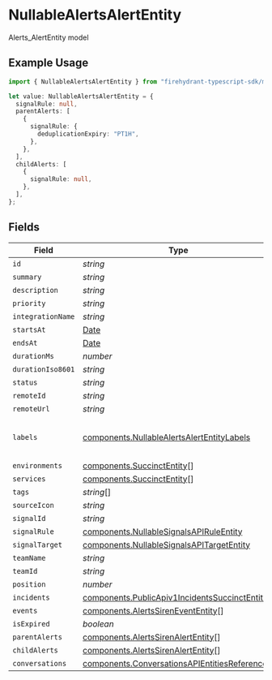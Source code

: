 # NullableAlertsAlertEntity

Alerts_AlertEntity model

## Example Usage

```typescript
import { NullableAlertsAlertEntity } from "firehydrant-typescript-sdk/models/components";

let value: NullableAlertsAlertEntity = {
  signalRule: null,
  parentAlerts: [
    {
      signalRule: {
        deduplicationExpiry: "PT1H",
      },
    },
  ],
  childAlerts: [
    {
      signalRule: null,
    },
  ],
};
```

## Fields

| Field                                                                                                            | Type                                                                                                             | Required                                                                                                         | Description                                                                                                      |
| ---------------------------------------------------------------------------------------------------------------- | ---------------------------------------------------------------------------------------------------------------- | ---------------------------------------------------------------------------------------------------------------- | ---------------------------------------------------------------------------------------------------------------- |
| `id`                                                                                                             | *string*                                                                                                         | :heavy_minus_sign:                                                                                               | N/A                                                                                                              |
| `summary`                                                                                                        | *string*                                                                                                         | :heavy_minus_sign:                                                                                               | N/A                                                                                                              |
| `description`                                                                                                    | *string*                                                                                                         | :heavy_minus_sign:                                                                                               | N/A                                                                                                              |
| `priority`                                                                                                       | *string*                                                                                                         | :heavy_minus_sign:                                                                                               | N/A                                                                                                              |
| `integrationName`                                                                                                | *string*                                                                                                         | :heavy_minus_sign:                                                                                               | N/A                                                                                                              |
| `startsAt`                                                                                                       | [Date](https://developer.mozilla.org/en-US/docs/Web/JavaScript/Reference/Global_Objects/Date)                    | :heavy_minus_sign:                                                                                               | N/A                                                                                                              |
| `endsAt`                                                                                                         | [Date](https://developer.mozilla.org/en-US/docs/Web/JavaScript/Reference/Global_Objects/Date)                    | :heavy_minus_sign:                                                                                               | N/A                                                                                                              |
| `durationMs`                                                                                                     | *number*                                                                                                         | :heavy_minus_sign:                                                                                               | N/A                                                                                                              |
| `durationIso8601`                                                                                                | *string*                                                                                                         | :heavy_minus_sign:                                                                                               | N/A                                                                                                              |
| `status`                                                                                                         | *string*                                                                                                         | :heavy_minus_sign:                                                                                               | N/A                                                                                                              |
| `remoteId`                                                                                                       | *string*                                                                                                         | :heavy_minus_sign:                                                                                               | N/A                                                                                                              |
| `remoteUrl`                                                                                                      | *string*                                                                                                         | :heavy_minus_sign:                                                                                               | N/A                                                                                                              |
| `labels`                                                                                                         | [components.NullableAlertsAlertEntityLabels](../../models/components/nullablealertsalertentitylabels.md)         | :heavy_minus_sign:                                                                                               | Arbitrary key:value pairs of labels.                                                                             |
| `environments`                                                                                                   | [components.SuccinctEntity](../../models/components/succinctentity.md)[]                                         | :heavy_minus_sign:                                                                                               | N/A                                                                                                              |
| `services`                                                                                                       | [components.SuccinctEntity](../../models/components/succinctentity.md)[]                                         | :heavy_minus_sign:                                                                                               | N/A                                                                                                              |
| `tags`                                                                                                           | *string*[]                                                                                                       | :heavy_minus_sign:                                                                                               | N/A                                                                                                              |
| `sourceIcon`                                                                                                     | *string*                                                                                                         | :heavy_minus_sign:                                                                                               | N/A                                                                                                              |
| `signalId`                                                                                                       | *string*                                                                                                         | :heavy_minus_sign:                                                                                               | N/A                                                                                                              |
| `signalRule`                                                                                                     | [components.NullableSignalsAPIRuleEntity](../../models/components/nullablesignalsapiruleentity.md)               | :heavy_minus_sign:                                                                                               | N/A                                                                                                              |
| `signalTarget`                                                                                                   | [components.NullableSignalsAPITargetEntity](../../models/components/nullablesignalsapitargetentity.md)           | :heavy_minus_sign:                                                                                               | N/A                                                                                                              |
| `teamName`                                                                                                       | *string*                                                                                                         | :heavy_minus_sign:                                                                                               | N/A                                                                                                              |
| `teamId`                                                                                                         | *string*                                                                                                         | :heavy_minus_sign:                                                                                               | N/A                                                                                                              |
| `position`                                                                                                       | *number*                                                                                                         | :heavy_minus_sign:                                                                                               | N/A                                                                                                              |
| `incidents`                                                                                                      | [components.PublicApiv1IncidentsSuccinctEntity](../../models/components/publicapiv1incidentssuccinctentity.md)[] | :heavy_minus_sign:                                                                                               | N/A                                                                                                              |
| `events`                                                                                                         | [components.AlertsSirenEventEntity](../../models/components/alertssirenevententity.md)[]                         | :heavy_minus_sign:                                                                                               | N/A                                                                                                              |
| `isExpired`                                                                                                      | *boolean*                                                                                                        | :heavy_minus_sign:                                                                                               | N/A                                                                                                              |
| `parentAlerts`                                                                                                   | [components.AlertsSirenAlertEntity](../../models/components/alertssirenalertentity.md)[]                         | :heavy_minus_sign:                                                                                               | N/A                                                                                                              |
| `childAlerts`                                                                                                    | [components.AlertsSirenAlertEntity](../../models/components/alertssirenalertentity.md)[]                         | :heavy_minus_sign:                                                                                               | N/A                                                                                                              |
| `conversations`                                                                                                  | [components.ConversationsAPIEntitiesReference](../../models/components/conversationsapientitiesreference.md)[]   | :heavy_minus_sign:                                                                                               | N/A                                                                                                              |